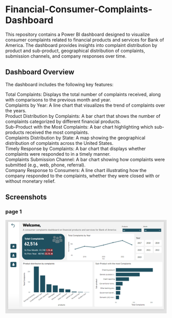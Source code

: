 # Financial-Consumer-Complaints-Dashboard
This repository contains a Power BI dashboard designed to visualize consumer complaints related to financial products and services for Bank of America. The dashboard provides insights into complaint distribution by product and sub-product, geographical distribution of complaints, submission channels, and company responses over time.
## Dashboard Overview
The dashboard includes the following key features:

Total Complaints: Displays the total number of complaints received, along with comparisons to the previous month and year.<br>
Complaints by Year: A line chart that visualizes the trend of complaints over the years. <br>
Product Distribution by Complaints: A bar chart that shows the number of complaints categorized by different financial products. <br>
Sub-Product with the Most Complaints: A bar chart highlighting which sub-products received the most complaints. <br>
Complaints Distribution by State: A map showing the geographical distribution of complaints across the United States. <br>
Timely Response by Complaints: A bar chart that displays whether complaints were responded to in a timely manner. <br>
Complaints Submission Channel: A bar chart showing how complaints were submitted (e.g., web, phone, referral). <br>
Company Response to Consumers: A line chart illustrating how the company responded to the complaints, whether they were closed with or without monetary relief. <br>

## Screenshots

### page 1
<img src="Dashboard Screenshots/page 1.PNG">
